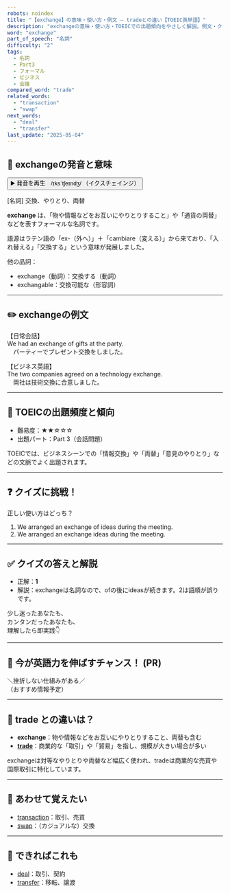 ```yaml
---
robots: noindex
title: "【exchange】の意味・使い方・例文 ― tradeとの違い【TOEIC英単語】"
description: "exchangeの意味・使い方・TOEICでの出題傾向をやさしく解説。例文・クイズ付きでtradeとの違いもわかりやすく学べます。"
word: "exchange"
part_of_speech: "名詞"
difficulty: "2"
tags:
  - 名詞
  - Part3
  - フォーマル
  - ビジネス
  - 会議
compared_word: "trade"
related_words:
  - "transaction"
  - "swap"
next_words:
  - "deal"
  - "transfer"
last_update: "2025-05-04"
---
```


## 🔰 exchangeの発音と意味

<button class="play-audio" onclick="playTTS('exchange')">
  <span class="play-audio-main">
    ▶️ 発音を再生　/ɪksˈtʃeɪndʒ/
  </span>
  <span class="play-audio-sub">
    （イクスチェインジ）
  </span>
</button>

[名詞] 交換、やりとり、両替

**exchange** は、「物や情報などをお互いにやりとりすること」や「通貨の両替」などを表すフォーマルな名詞です。

語源はラテン語の「ex-（外へ）」＋「cambiare（変える）」から来ており、「入れ替える」「交換する」という意味が発展しました。

他の品詞：  
- exchange（動詞）：交換する（動詞）
- exchangable：交換可能な（形容詞）

---

## ✏️ exchangeの例文

【日常会話】  
We had an exchange of gifts at the party.  
　パーティーでプレゼント交換をしました。

【ビジネス英語】  
The two companies agreed on a technology exchange.  
　両社は技術交換に合意しました。

---

## 🎯 TOEICの出題頻度と傾向

- 難易度：★★☆☆☆
- 出題パート：Part 3（会話問題）

TOEICでは、ビジネスシーンでの「情報交換」や「両替」「意見のやりとり」などの文脈でよく出題されます。

---

## ❓ クイズに挑戦！

正しい使い方はどっち？

1. We arranged an exchange of ideas during the meeting.  
2. We arranged an exchange ideas during the meeting.

---

## ✅ クイズの答えと解説

- 正解：**1**
- 解説：exchangeは名詞なので、ofの後にideasが続きます。2は語順が誤りです。

少し迷ったあなたも、  
カンタンだったあなたも、  
理解したら即実践👇️

---

## 🚀 今が英語力を伸ばすチャンス！ (PR)

<div class="info-center">
＼挫折しない仕組みがある／<br>  
（おすすめ情報予定）
</div>

---

## 🤔  trade との違いは？

- **exchange**：物や情報などをお互いにやりとりすること、両替も含む
- **[trade](/trade)**：商業的な「取引」や「貿易」を指し、規模が大きい場合が多い

exchangeは対等なやりとりや両替など幅広く使われ、tradeは商業的な売買や国際取引に特化しています。

---

## 🧩 あわせて覚えたい

- [transaction](/transaction)：取引、売買
- [swap](/swap)：（カジュアルな）交換

---

## 📖 できればこれも

- [deal](/deal)：取引、契約
- [transfer](/transfer)：移転、譲渡

<!-- cvid: aid23_bid35 -->
